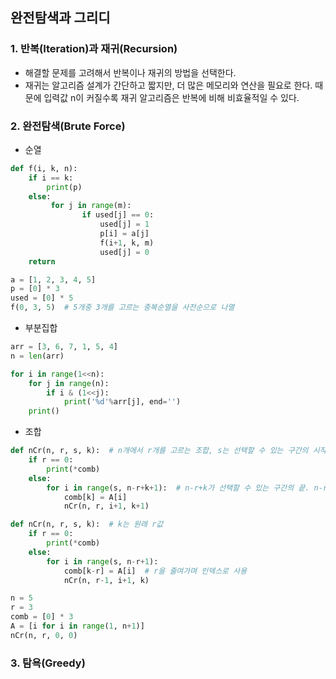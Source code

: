 ## 완전탐색과 그리디

### 1. 반복(Iteration)과 재귀(Recursion)

- 해결할 문제를 고려해서 반복이나 재귀의 방법을 선택한다.
- 재귀는 알고리즘 설계가 간단하고 짧지만, 더 많은 메모리와 연산을 필요로 한다. 때문에 입력값 n이 커질수록 재귀 알고리즘은 반복에 비해 비효율적일 수 있다.



### 2. 완전탐색(Brute Force)

- 순열

```python
def f(i, k, n):
    if i == k:
        print(p)
    else:
         for j in range(m):
                if used[j] == 0:
                    used[j] = 1
                    p[i] = a[j]
                   	f(i+1, k, m)
                    used[j] = 0
	return

a = [1, 2, 3, 4, 5]
p = [0] * 3
used = [0] * 5
f(0, 3, 5)  # 5개중 3개를 고르는 중복순열을 사전순으로 나열
```



- 부분집합

```python
arr = [3, 6, 7, 1, 5, 4]
n = len(arr)

for i in range(1<<n):
    for j in range(n):
        if i & (1<<j):
            print('%d'%arr[j], end='')
    print()
```



- 조합

```python
def nCr(n, r, s, k):  # n개에서 r개를 고르는 조합, s는 선택할 수 있는 구간의 시작, k는 고른 개수
    if r == 0:
        print(*comb)
    else:
        for i in range(s, n-r+k+1):  # n-r+k가 선택할 수 있는 구간의 끝. n-r이 처음의 최댓값
            comb[k] = A[i]
            nCr(n, r, i+1, k+1)

def nCr(n, r, s, k):  # k는 원래 r값
    if r == 0:
        print(*comb)
    else:
        for i in range(s, n-r+1):
            comb[k-r] = A[i]  # r을 줄여가며 인덱스로 사용
            nCr(n, r-1, i+1, k)

n = 5
r = 3
comb = [0] * 3
A = [i for i in range(1, n+1)]
nCr(n, r, 0, 0)
```



### 3. 탐욕(Greedy)
